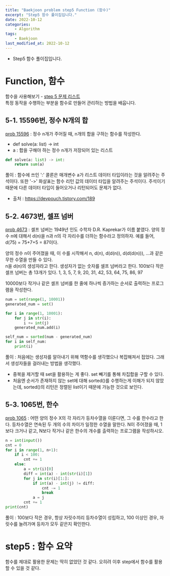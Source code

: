 ```yaml
---
title: "Baekjoon problem step5 Function (함수)"
excerpt: "Step5 함수 풀이집입니다."
date: 2022-10-12
categories:
    - Algorithm
tags:
    - Baekjoon
last_modified_at: 2022-10-12
---
```

- Step5 함수 풀이집입니다.

# Function, 함수
함수을 사용해보기 - [step 5 문제 리스트](https://www.acmicpc.net/step/5)  
특정 동작을 수행하는 부분을 함수로 만들어 관리하는 방법을 배웁니다.  

## 5-1. 15596번, 정수 N개의 합
[prob 15596](https://www.acmicpc.net/problem/15596) : 정수 n개가 주어질 때, n개의 합을 구하는 함수를 작성한다.
 - def solve(a: list) -> int 
 - a : 합을 구해야 하는 정수 n개가 저장되어 있는 리스트
```python
def solve(a: list) -> int:
    return sum(a)
```
풀이 : 함수에 쓰인 ':' 콜론은 매개변수 a가 리스트 데이터 타입이라는 것을 알려주는 주석이다. 또한 '->' 화살표는 함수 리턴 값의 데이터 타입을 알려주는 주석이다. 주석이기 때문에 다른 데이터 타입이 들어오거나 리턴되어도 문제가 없다.
- 출처 : <https://devpouch.tistory.com/189>

## 5-2. 4673번, 셀프 넘버
[prob 4673](https://www.acmicpc.net/problem/4673) : 셀프 넘버는 1949년 인도 수학자 D.R. Kaprekar가 이름 붙였다. 양의 정수 n에 대해서 d(n)을 n과 n의 각 자리수를 더하는 함수라고 정의하자. 예를 들어, d(75) = 75+7+5 = 87이다.

양의 정수 n이 주어졌을 때, 이 수를 시작해서 n, d(n), d(d(n)), d(d(d(n))), ...과 같은 무한 수열을 만들 수 있다.  
n을 d(n)의 생성자라고 한다. 생성자가 없는 숫자를 셀프 넘버라고 한다. 100보다 작은 셀프 넘버는 총 13개가 있다. 1, 3, 5, 7, 9, 20, 31, 42, 53, 64, 75, 86, 97

10000보다 작거나 같은 셀프 넘버를 한 줄에 하나씩 증가하는 순서로 출력하는 프로그램을 작성한다.

```python
num = set(range(1, 10001))
generated_num = set()

for i in range(1, 10001):
    for j in str(i):
        i += int(j)
    generated_num.add(i)

self_num = sorted(num - generated_num)
for i in self_num:
    print(i)
```
풀이 : 처음에는 생성자를 알아내기 위해 역함수를 생각했으나 복잡해져서 접었다. 그래서 생성자들을 걸러내는 방법을 생각했다. 
- 중복을 제거할 때 set을 활용하는 게 좋다. set 빼기를 통해 차집합을 구할 수 있다.
- 처음엔 순서가 존재하지 않는 set에 대해 sorted()를 수행하는게 이해가 되지 않았는데, sorted()의 리턴은 정렬된 list이기 때문에 가능한 것으로 보인다.

## 5-3. 1065번, 한수
[prob 1065](https://www.acmicpc.net/problem/1065) : 어떤 양의 정수 X의 각 자리가 등차수열을 이룬다면, 그 수를 한수라고 한다. 등차수열은 연속된 두 개의 수의 차이가 일정한 수열을 말한다. N이 주어졌을 때, 1보다 크거나 같고, N보다 작거나 같은 한수의 개수를 출력하는 프로그램을 작성하시오. 
  
```python
n = int(input())
cnt = 0
for i in range(1, n+1):
    if i < 100:
        cnt += 1
    else:
        a = str(i)[0]
        diff = int(a) - int(str(i)[1])
        for j in str(i)[1:]:
            if int(a) - int(j) != diff:
                cnt -= 1
                break
            a = j
        cnt += 1
print(cnt)
```
풀이 : 100보다 작은 경우, 항상 자릿수끼리 등차수열이 성립하고, 100 이상인 경우, 자릿수를 늘려가며 등차가 모두 같은지 확인한다.

# step5 : 함수 요약
함수를 제대로 활용한 문제는 딱히 없었던 것 같다. 오히려 이후 step에서 함수를 활용할 수 있을 것 같다.